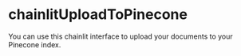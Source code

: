 # chainlitUploadToPinecone
You can use this chainlit interface to upload your documents to your Pinecone index.
